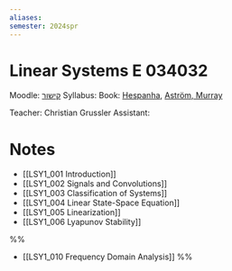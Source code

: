 ```yaml
---
aliases: 
semester: 2024spr
---
```

# Linear Systems E 034032

Moodle: [קישור](https://moodle2324.technion.ac.il/course/view.php?id=2561)
Syllabus:
Book:  [Hespanha](https://annas-archive.org/md5/f7037d2144916d28f40c1be4394f25c3), [Aström, Murray](https://www.cds.caltech.edu/%7Emurray/books/AM08/pdf/am08-complete_22Feb09.pdf)

Teacher: Christian Grussler
Assistant:

# Notes
- [[LSY1_001 Introduction]]
- [[LSY1_002 Signals and Convolutions]]
- [[LSY1_003 Classification of Systems]]
- [[LSY1_004 Linear State-Space Equation]]
- [[LSY1_005 Linearization]]
- [[LSY1_006 Lyapunov Stability]]


%%
- [[LSY1_010 Frequency Domain Analysis]]
%%